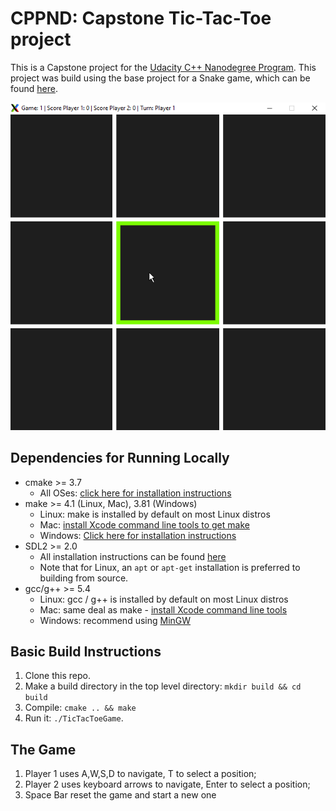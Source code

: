 # CPPND: Capstone Tic-Tac-Toe project

This is a Capstone project for the [Udacity C++ Nanodegree Program](https://www.udacity.com/course/c-plus-plus-nanodegree--nd213). This project was build using the base project for a Snake game, which can be found [here](https://github.com/udacity/CppND-Capstone-Snake-Game).

<img src="ticTacToe.gif"/>

## Dependencies for Running Locally
* cmake >= 3.7
  * All OSes: [click here for installation instructions](https://cmake.org/install/)
* make >= 4.1 (Linux, Mac), 3.81 (Windows)
  * Linux: make is installed by default on most Linux distros
  * Mac: [install Xcode command line tools to get make](https://developer.apple.com/xcode/features/)
  * Windows: [Click here for installation instructions](http://gnuwin32.sourceforge.net/packages/make.htm)
* SDL2 >= 2.0
  * All installation instructions can be found [here](https://wiki.libsdl.org/Installation)
  * Note that for Linux, an `apt` or `apt-get` installation is preferred to building from source.
* gcc/g++ >= 5.4
  * Linux: gcc / g++ is installed by default on most Linux distros
  * Mac: same deal as make - [install Xcode command line tools](https://developer.apple.com/xcode/features/)
  * Windows: recommend using [MinGW](http://www.mingw.org/)

## Basic Build Instructions

1. Clone this repo.
2. Make a build directory in the top level directory: `mkdir build && cd build`
3. Compile: `cmake .. && make`
4. Run it: `./TicTacToeGame`.

## The Game
1. Player 1 uses A,W,S,D to navigate, T to select a position;
2. Player 2 uses keyboard arrows to navigate, Enter to select a position;
3. Space Bar reset the game and start a new one
